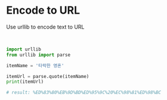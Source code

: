 # Encode to URL

Use urllib to encode text to URL

<br>

```python
import urllib
from urllib import parse

itemName = '타락한 영혼'

itemUrl = parse.quote(itemName)
print(itemUrl)

# result: %ED%83%80%EB%9D%BD%ED%95%9C%20%EC%98%81%ED%98%BC
```
